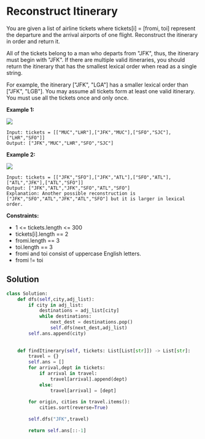 <h1>Reconstruct Itinerary</h1>

<p>
You are given a list of airline tickets where tickets[i] = [fromi, toi] represent the departure and the arrival airports of one flight. Reconstruct the itinerary in order and return it.

All of the tickets belong to a man who departs from "JFK", thus, the itinerary must begin with "JFK". If there are multiple valid itineraries, you should return the itinerary that has the smallest lexical order when read as a single string.

For example, the itinerary ["JFK", "LGA"] has a smaller lexical order than ["JFK", "LGB"].
You may assume all tickets form at least one valid itinerary. You must use all the tickets once and only once.

</p>

<b>Example 1:</b>
  
 <img src="https://assets.leetcode.com/uploads/2021/03/14/itinerary1-graph.jpg"> 

    Input: tickets = [["MUC","LHR"],["JFK","MUC"],["SFO","SJC"],["LHR","SFO"]]
    Output: ["JFK","MUC","LHR","SFO","SJC"]
    
<b>Example 2:</b>
  
 <img src="https://assets.leetcode.com/uploads/2021/03/14/itinerary2-graph.jpg"> 

    Input: tickets = [["JFK","SFO"],["JFK","ATL"],["SFO","ATL"],["ATL","JFK"],["ATL","SFO"]]
    Output: ["JFK","ATL","JFK","SFO","ATL","SFO"]
    Explanation: Another possible reconstruction is ["JFK","SFO","ATL","JFK","ATL","SFO"] but it is larger in lexical order.

<b>Constraints:</b>

- 1 <= tickets.length <= 300
- tickets[i].length == 2
- fromi.length == 3
- toi.length == 3
- fromi and toi consist of uppercase English letters.
- fromi != toi
<h2>Solution</h2>

```python
class Solution:
    def dfs(self,city,adj_list):
        if city in adj_list:
            destinations = adj_list[city]
            while destinations:
                next_dest = destinations.pop()
                self.dfs(next_dest,adj_list)
        self.ans.append(city)
        
        
    def findItinerary(self, tickets: List[List[str]]) -> List[str]:
        travel = {}
        self.ans = []
        for arrival,dept in tickets:
            if arrival in travel:
                travel[arrival].append(dept)
            else:
                travel[arrival] = [dept]
        
        for origin, cities in travel.items():
            cities.sort(reverse=True)
        
        self.dfs("JFK",travel)
        
        return self.ans[::-1]
```
